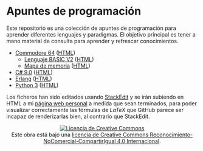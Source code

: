 ﻿
# Apuntes de programación

Este repositorio es una colección de apuntes de programación para aprender diferentes lenguajes y paradigmas. El objetivo principal es tener a mano material de consulta para aprender y refrescar conocimientos.

- [Commodore 64](https://github.com/gorkinovich/Apuntes/blob/main/C64.md) ([HTML](https://gorkinovich.github.io/learn/C64.html))
	- [Lenguaje BASIC V2](https://github.com/gorkinovich/Apuntes/blob/main/C64bas.md) ([HTML](https://gorkinovich.github.io/learn/C64bas.html))
	- [Mapa de memoria](https://github.com/gorkinovich/Apuntes/blob/main/C64mm.md) ([HTML](https://gorkinovich.github.io/learn/C64mm.html))
- [C# 9.0](https://github.com/gorkinovich/Apuntes/blob/main/CS9.md) ([HTML](https://gorkinovich.github.io/learn/CS9.html))
- [Erlang](https://github.com/gorkinovich/Apuntes/blob/main/Erlang.md) ([HTML](https://gorkinovich.github.io/learn/Erlang.html))
- [Python 3](https://github.com/gorkinovich/Apuntes/blob/main/Python.md) ([HTML](https://gorkinovich.github.io/learn/Python.html))

Los ficheros han sido editados usando [StackEdit](https://stackedit.io/app) y se irán subiendo en HTML a mi [página web personal](https://gorkinovich.github.io/) a medida que sean terminados, para poder visualizar correctamente las fórmulas de *LaTeX* que GitHub parece ser incapaz de renderizarlas bien, al contrario que StackEdit.

<p align="center"><a rel="license" href="http://creativecommons.org/licenses/by-nc-sa/4.0/"><img alt="Licencia de Creative Commons" style="border-width:0" src="https://i.creativecommons.org/l/by-nc-sa/4.0/88x31.png" /></a><br />Este obra está bajo una <a rel="license" href="http://creativecommons.org/licenses/by-nc-sa/4.0/">licencia de Creative Commons Reconocimiento-NoComercial-CompartirIgual 4.0 Internacional</a>.</p>